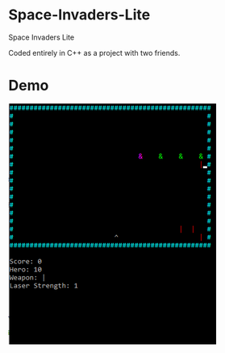 # Space-Invaders-Lite
Space Invaders Lite

Coded entirely in C++ as a project with two friends. 

# Demo
![Space Invaders Lite Demo](demo/spaceinvaderslite.png)
